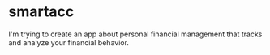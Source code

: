 # smartacc
I'm trying to create an app about personal financial management that tracks and analyze your financial behavior.

